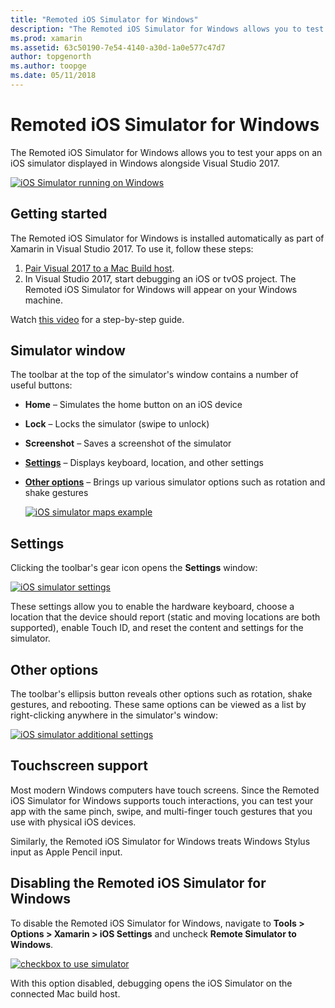 ```yaml
---
title: "Remoted iOS Simulator for Windows"
description: "The Remoted iOS Simulator for Windows allows you to test your apps on an iOS simulator displayed in Windows alongside Visual Studio 2017."
ms.prod: xamarin
ms.assetid: 63c50190-7e54-4140-a30d-1a0e577c47d7
author: topgenorth
ms.author: toopge
ms.date: 05/11/2018
---
```


# Remoted iOS Simulator for Windows

The Remoted iOS Simulator for Windows allows you to test your apps on an
iOS simulator displayed in Windows alongside Visual Studio 2017.

[![](images/hero-sml.png "iOS Simulator running on Windows")](images/hero.png#lightbox)

## Getting started

The Remoted iOS Simulator for Windows is installed automatically as part
of Xamarin in Visual Studio 2017. To use it, follow these steps:

1. [Pair Visual 2017 to a Mac Build host](~/ios/get-started/installation/windows/connecting-to-mac/index.md).
2. In Visual Studio 2017, start debugging an iOS or tvOS project. The 
Remoted iOS Simulator for Windows will appear on your Windows machine.

Watch [this video](deploy.md) for a step-by-step guide.

## Simulator window

The toolbar at the top of the simulator's window contains a number of 
useful buttons:

- **Home** – Simulates the home button on an iOS device
- **Lock** – Locks the simulator (swipe to unlock)
- **Screenshot** – Saves a screenshot of the simulator
- [**Settings**](#settings) – Displays keyboard, location, and other 
  settings
- [**Other options**](#other-options) – Brings up various simulator options 
  such as rotation and shake gestures

    [![](images/maps-app-sml.png "iOS simulator maps example")](images/maps-app.png#lightbox)

## Settings

Clicking the toolbar's gear icon opens the **Settings** window:

[![](images/settings-sml.png "iOS simulator settings")](images/settings.png#lightbox)

These settings allow you to enable the hardware keyboard, choose a
location that the device should report (static and moving locations are
both supported), enable Touch ID, and reset the content and settings for
the simulator.

## Other options

The toolbar's ellipsis button reveals other options such as rotation,
shake gestures, and rebooting. These same options can be viewed as a list
by right-clicking anywhere in the simulator's window:

[![](images/more-sml.png "iOS simulator additional settings")](images/more.png#lightbox)

## Touchscreen support

Most modern Windows computers have touch screens. Since the Remoted iOS
Simulator for Windows supports touch interactions, you can test your app
with the same pinch, swipe, and multi-finger touch gestures that you use
with physical iOS devices.

Similarly, the Remoted iOS Simulator for Windows treats Windows Stylus
input as Apple Pencil input.

## Disabling the Remoted iOS Simulator for Windows

To disable the Remoted iOS Simulator for Windows, navigate to 
**Tools > Options > Xamarin > iOS Settings** and uncheck 
**Remote Simulator to Windows**.

[![](images/options-sml.png "checkbox to use simulator")](images/options.png#lightbox)

With this option disabled, debugging opens the iOS Simulator on 
the connected Mac build host.
